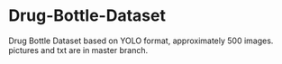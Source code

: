 # Drug-Bottle-Dataset
Drug Bottle Dataset based on YOLO format, approximately 500 images.
pictures and txt are in master branch.
